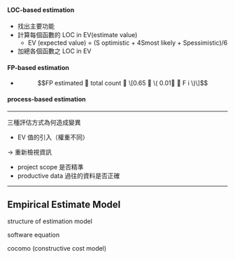 #### LOC-based estimation

* 找出主要功能
* 計算每個函數的 LOC in EV\(estimate value\)   
  * EV \(expected value\) = \(S optimistic + 4Smost likely + Spessimistic\)/6
* 加總各個函數之 LOC in EV

#### FP-based estimation

* $$FP
   estimated
    total count  \[0.65  \( 0.01  F i
   \)\]$$

#### process-based estimation



---

三種評估方式為何造成變異

* EV 值的引入（權重不同）

-&gt; 重新檢視資訊

* project scope 是否精準
* productive data 過往的資料是否正確

---



## Empirical Estimate Model

structure of estimation model

software equation

cocomo \(constructive cost model\)







